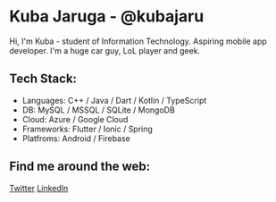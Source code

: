 # Kuba Jaruga - @kubajaru
Hi, I'm Kuba - student of Information Technology. Aspiring mobile app developer. I'm a huge car guy, LoL player and geek. 




## Tech Stack:
* Languages: C++ / Java / Dart / Kotlin / TypeScript
* DB: MySQL / MSSQL / SQLite / MongoDB
* Cloud: Azure / Google Cloud
* Frameworks: Flutter / Ionic / Spring
* Platfroms: Android / Firebase

## Find me around the web:
[Twitter](https://twitter.com/Kub5oN)
[LinkedIn](https://linkedin.com/in/kub5on)
